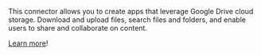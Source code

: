 This connector allows you to create apps that leverage Google Drive cloud storage. Download and upload 
files, search files and folders, and enable users to share and collaborate on content. 

[Learn more](https://developer.fusebit.io/docs/google-drive)!
